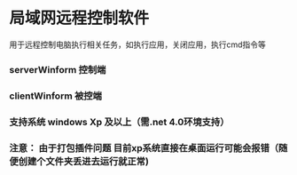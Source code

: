 # 局域网远程控制软件
用于远程控制电脑执行相关任务，如执行应用，关闭应用，执行cmd指令等

### serverWinform 控制端
### clientWinform 被控端

### 支持系统 windows Xp 及以上（需.net 4.0环境支持）
### 注意： 由于打包插件问题 目前xp系统直接在桌面运行可能会报错（随便创建个文件夹丢进去运行就正常)
